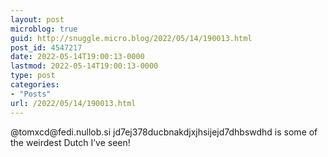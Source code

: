 ```yaml
---
layout: post
microblog: true
guid: http://snuggle.micro.blog/2022/05/14/190013.html
post_id: 4547217
date: 2022-05-14T19:00:13-0000
lastmod: 2022-05-14T19:00:13-0000
type: post
categories:
- "Posts"
url: /2022/05/14/190013.html
---
```

<p>@tomxcd@fedi.nullob.si jd7ej378ducbnakdjxjhsijejd7dhbswdhd is some of the weirdest Dutch I’ve seen!</p>
